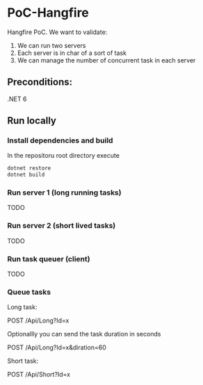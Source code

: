 # PoC-Hangfire

Hangfire PoC. We want to validate:

1. We can run two servers
2. Each server is in char of a sort of task
3. We can manage the number of concurrent task in each server

## Preconditions:

.NET 6

## Run locally

### Install dependencies and build

In the repositoru root directory execute
```cmd
dotnet restore
dotnet build
```

### Run server 1 (long running tasks)

TODO

### Run server 2 (short lived tasks)

TODO

### Run task queuer (client)

TODO

### Queue tasks

Long task:

POST /Api/Long?Id=x

Optionallly you can send the task duration in seconds

POST /Api/Long?Id=x&diration=60

Short task:

POST /Api/Short?Id=x

